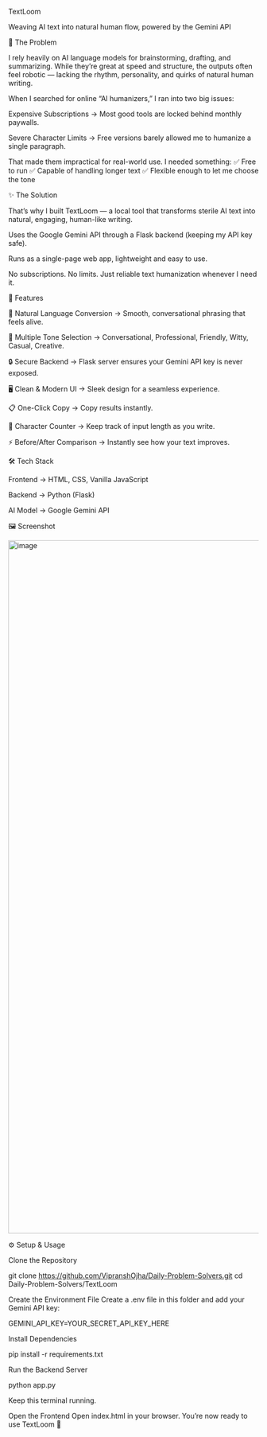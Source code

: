 TextLoom

Weaving AI text into natural human flow, powered by the Gemini API

💬 The Problem

I rely heavily on AI language models for brainstorming, drafting, and summarizing. While they’re great at speed and structure, the outputs often feel robotic — lacking the rhythm, personality, and quirks of natural human writing.

When I searched for online “AI humanizers,” I ran into two big issues:

Expensive Subscriptions → Most good tools are locked behind monthly paywalls.

Severe Character Limits → Free versions barely allowed me to humanize a single paragraph.

That made them impractical for real-world use. I needed something:
✅ Free to run
✅ Capable of handling longer text
✅ Flexible enough to let me choose the tone

✨ The Solution

That’s why I built TextLoom — a local tool that transforms sterile AI text into natural, engaging, human-like writing.

Uses the Google Gemini API through a Flask backend (keeping my API key safe).

Runs as a single-page web app, lightweight and easy to use.

No subscriptions. No limits. Just reliable text humanization whenever I need it.

🚀 Features

🎯 Natural Language Conversion → Smooth, conversational phrasing that feels alive.

🎨 Multiple Tone Selection → Conversational, Professional, Friendly, Witty, Casual, Creative.

🔒 Secure Backend → Flask server ensures your Gemini API key is never exposed.

🖥 Clean & Modern UI → Sleek design for a seamless experience.

📋 One-Click Copy → Copy results instantly.

🔢 Character Counter → Keep track of input length as you write.

⚡ Before/After Comparison → Instantly see how your text improves.

🛠️ Tech Stack

Frontend → HTML, CSS, Vanilla JavaScript

Backend → Python (Flask)

AI Model → Google Gemini API

🖼 Screenshot

<img width="1118" height="1394" alt="image" src="https://github.com/user-attachments/assets/b9e0cecd-9199-49ae-b647-e6ed0d71cc98" />

⚙️ Setup & Usage

Clone the Repository

git clone https://github.com/VipranshOjha/Daily-Problem-Solvers.git
cd Daily-Problem-Solvers/TextLoom


Create the Environment File
Create a .env file in this folder and add your Gemini API key:

GEMINI_API_KEY=YOUR_SECRET_API_KEY_HERE


Install Dependencies

pip install -r requirements.txt


Run the Backend Server

python app.py


Keep this terminal running.

Open the Frontend
Open index.html in your browser.
You’re now ready to use TextLoom 🎉
